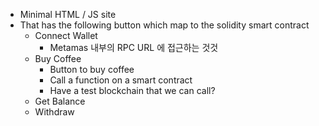 - Minimal HTML / JS site
- That has the following button which map to the solidity smart contract
  - Connect Wallet
    - Metamas 내부의 RPC URL 에 접근하는 것것
  - Buy Coffee
    - Button to buy coffee
    - Call a function on a smart contract
    - Have a test blockchain that we can call?
  - Get Balance
  - Withdraw